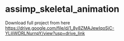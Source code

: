 # assimp_skeletal_animation

Download full project from here https://drive.google.com/file/d/1_8y8ZMAJewIqoSjC-YLiliWDRLNurnpY/view?usp=drive_link
